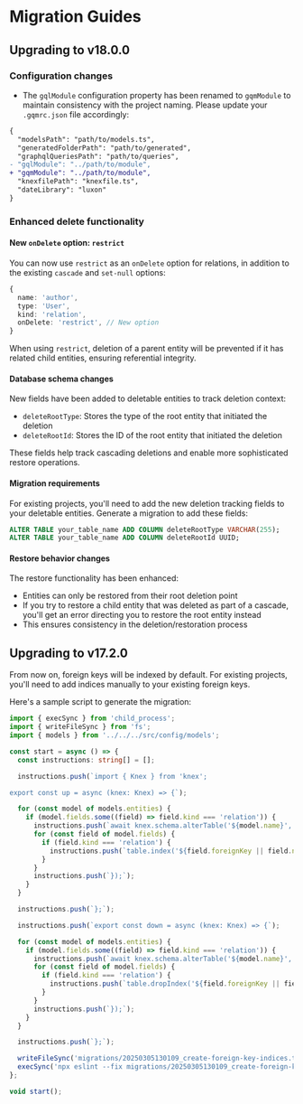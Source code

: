 # Migration Guides

## Upgrading to v18.0.0

### Configuration changes

- The `gqlModule` configuration property has been renamed to `gqmModule` to maintain consistency with the project naming. Please update your `.gqmrc.json` file accordingly:

```diff
{
  "modelsPath": "path/to/models.ts",
  "generatedFolderPath": "path/to/generated",
  "graphqlQueriesPath": "path/to/queries",
- "gqlModule": "../path/to/module",
+ "gqmModule": "../path/to/module",
  "knexfilePath": "knexfile.ts",
  "dateLibrary": "luxon"
}
```

### Enhanced delete functionality

#### New `onDelete` option: `restrict`

You can now use `restrict` as an `onDelete` option for relations, in addition to the existing `cascade` and `set-null` options:

```ts
{
  name: 'author',
  type: 'User',
  kind: 'relation',
  onDelete: 'restrict', // New option
}
```

When using `restrict`, deletion of a parent entity will be prevented if it has related child entities, ensuring referential integrity.

#### Database schema changes

New fields have been added to deletable entities to track deletion context:

- `deleteRootType`: Stores the type of the root entity that initiated the deletion
- `deleteRootId`: Stores the ID of the root entity that initiated the deletion

These fields help track cascading deletions and enable more sophisticated restore operations.

#### Migration requirements

For existing projects, you'll need to add the new deletion tracking fields to your deletable entities. Generate a migration to add these fields:

```sql
ALTER TABLE your_table_name ADD COLUMN deleteRootType VARCHAR(255);
ALTER TABLE your_table_name ADD COLUMN deleteRootId UUID;
```

#### Restore behavior changes

The restore functionality has been enhanced:

- Entities can only be restored from their root deletion point
- If you try to restore a child entity that was deleted as part of a cascade, you'll get an error directing you to restore the root entity instead
- This ensures consistency in the deletion/restoration process

## Upgrading to v17.2.0

From now on, foreign keys will be indexed by default. For existing projects, you'll need to add indices manually to your existing foreign keys.

Here's a sample script to generate the migration:

```ts
import { execSync } from 'child_process';
import { writeFileSync } from 'fs';
import { models } from '../../../src/config/models';

const start = async () => {
  const instructions: string[] = [];

  instructions.push(`import { Knex } from 'knex';

export const up = async (knex: Knex) => {`);

  for (const model of models.entities) {
    if (model.fields.some((field) => field.kind === 'relation')) {
      instructions.push(`await knex.schema.alterTable('${model.name}', (table) => {`);
      for (const field of model.fields) {
        if (field.kind === 'relation') {
          instructions.push(`table.index('${field.foreignKey || field.name + 'Id'}');`);
        }
      }
      instructions.push(`});`);
    }
  }

  instructions.push(`};`);

  instructions.push(`export const down = async (knex: Knex) => {`);

  for (const model of models.entities) {
    if (model.fields.some((field) => field.kind === 'relation')) {
      instructions.push(`await knex.schema.alterTable('${model.name}', (table) => {`);
      for (const field of model.fields) {
        if (field.kind === 'relation') {
          instructions.push(`table.dropIndex('${field.foreignKey || field.name + 'Id'}');`);
        }
      }
      instructions.push(`});`);
    }
  }

  instructions.push(`};`);

  writeFileSync('migrations/20250305130109_create-foreign-key-indices.ts', instructions.join('\n'));
  execSync('npx eslint --fix migrations/20250305130109_create-foreign-key-indices.ts');
};

void start();
```
